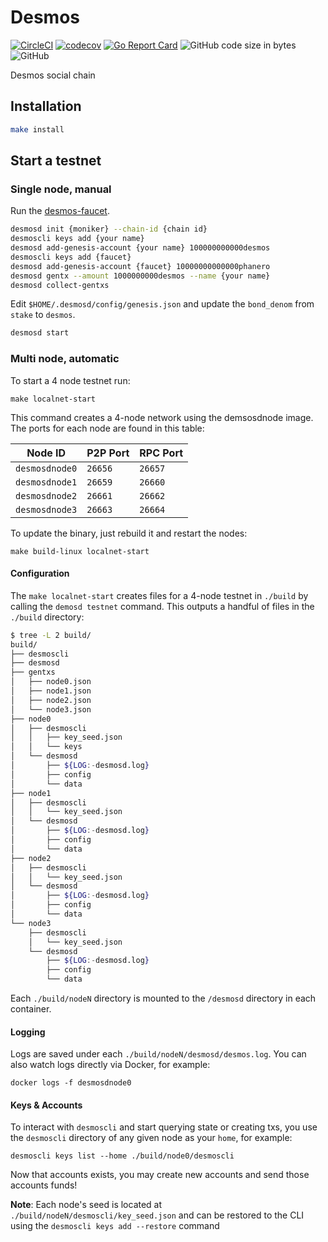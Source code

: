 # Desmos

[![CircleCI](https://circleci.com/gh/desmos-labs/desmos/tree/master.svg?style=shield)](https://circleci.com/gh/desmos-labs/desmos/tree/master)
[![codecov](https://codecov.io/gh/desmos-labs/desmos/branch/master/graph/badge.svg)](https://codecov.io/gh/desmos-labs/desmos)
[![Go Report Card](https://goreportcard.com/badge/github.com/desmos-labs/desmos)](https://goreportcard.com/report/github.com/desmos-labs/desmos)
![GitHub code size in bytes](https://img.shields.io/github/languages/code-size/desmos-labs/desmos.svg)
![GitHub](https://img.shields.io/github/license/desmos-labs/desmos.svg)

Desmos social chain

## Installation
``` sh
make install
```

## Start a testnet

### Single node, manual
Run the [desmos-faucet](https://github.com/desmos-labs/desmos-faucet).

``` sh
desmosd init {moniker} --chain-id {chain id}
desmoscli keys add {your name}
desmosd add-genesis-account {your name} 100000000000desmos
desmoscli keys add {faucet}
desmosd add-genesis-account {faucet} 10000000000000phanero
desmosd gentx --amount 1000000000desmos --name {your name}
desmosd collect-gentxs
```

Edit `$HOME/.desmosd/config/genesis.json` and update the `bond_denom` from `stake` to `desmos`.

``` sh
desmosd start
```

### Multi node, automatic
To start a 4 node testnet run:

```
make localnet-start
```

This command creates a 4-node network using the demsosdnode image.
The ports for each node are found in this table:

| Node ID | P2P Port | RPC Port |
| --------|-------|------|
| `desmosdnode0` | `26656` | `26657` |
| `desmosdnode1` | `26659` | `26660` |
| `desmosdnode2` | `26661` | `26662` |
| `desmosdnode3` | `26663` | `26664` |

To update the binary, just rebuild it and restart the nodes:

```
make build-linux localnet-start
```

#### Configuration

The `make localnet-start` creates files for a 4-node testnet in `./build` by
calling the `demosd testnet` command. This outputs a handful of files in the
`./build` directory:

```bash
$ tree -L 2 build/
build/
├── desmoscli
├── desmosd
├── gentxs
│   ├── node0.json
│   ├── node1.json
│   ├── node2.json
│   └── node3.json
├── node0
│   ├── desmoscli
│   │   ├── key_seed.json
│   │   └── keys
│   └── desmosd
│       ├── ${LOG:-desmosd.log}
│       ├── config
│       └── data
├── node1
│   ├── desmoscli
│   │   └── key_seed.json
│   └── desmosd
│       ├── ${LOG:-desmosd.log}
│       ├── config
│       └── data
├── node2
│   ├── desmoscli
│   │   └── key_seed.json
│   └── desmosd
│       ├── ${LOG:-desmosd.log}
│       ├── config
│       └── data
└── node3
    ├── desmoscli
    │   └── key_seed.json
    └── desmosd
        ├── ${LOG:-desmosd.log}
        ├── config
        └── data
```

Each `./build/nodeN` directory is mounted to the `/desmosd` directory in each container.

#### Logging
Logs are saved under each `./build/nodeN/desmosd/desmos.log`. You can also watch logs
directly via Docker, for example:

```
docker logs -f desmosdnode0
```

#### Keys & Accounts
To interact with `desmoscli` and start querying state or creating txs, you use the
`desmoscli` directory of any given node as your `home`, for example:

```shell
desmoscli keys list --home ./build/node0/desmoscli
```

Now that accounts exists, you may create new accounts and send those accounts
funds!

**Note**: Each node's seed is located at `./build/nodeN/desmoscli/key_seed.json` and can be restored to the CLI using the `desmoscli keys add --restore` command